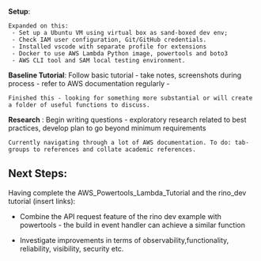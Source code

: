**Setup**: 

    Expanded on this:
     - Set up a Ubuntu VM using virtual box as sand-boxed dev env; 
     - Check IAM user configuration, Git/GitHub credentials.
     - Installed vscode with separate profile for extensions
     - Docker to use AWS Lambda Python image, powertools and boto3 
     - AWS CLI tool and SAM local testing environment.
    
**Baseline Tutorial**: Follow basic tutorial - take notes, screenshots during process - refer to AWS documentation regularly - 

    Finished this - looking for something more substantial or will create a folder of useful functions to discuss.

    
**Research** :  Begin writing questions - exploratory research related to best practices, develop plan to go beyond minimum requirements

    Currently navigating through a lot of AWS documentation. To do: tab-groups to references and collate academic references.


## Next Steps: 

Having complete the AWS_Powertools_Lambda_Tutorial and the rino_dev tutorial (insert links): 

- Combine the API request feature of the rino dev example with powertools - the build in event handler can achieve a similar function

- Investigate improvements in terms of observability,functionality, reliability, visibility, security etc. 
    
    
     



